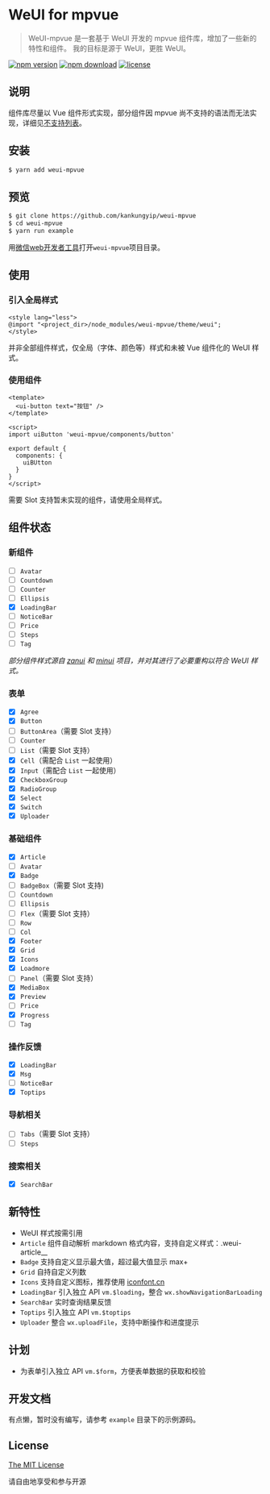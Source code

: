 # WeUI for mpvue

> WeUI-mpvue 是一套基于 WeUI 开发的 mpvue 组件库，增加了一些新的特性和组件。
> 我的目标是源于 WeUI，更胜 WeUI。

[![npm version](https://img.shields.io/npm/v/weui-mpvue.svg?style=flat)](https://www.npmjs.com/package/weui-mpvue) [![npm download](https://img.shields.io/npm/dt/weui-mpvue.svg?style=flat)](https://www.npmjs.com/package/weui-mpvue) [![license](https://img.shields.io/npm/l/weui-mpvue.svg?style=flat)](https://github.com/kankungyip/weui-mpvue/blob/master/LICENSE)

## 说明

组件库尽量以 Vue 组件形式实现，部分组件因 mpvue 尚不支持的语法而无法实现，详细见[不支持列表](http://mpvue.com/mpvue/#_14)。

## 安装

```bash
$ yarn add weui-mpvue
```

## 预览

```bash
$ git clone https://github.com/kankungyip/weui-mpvue
$ cd weui-mpvue
$ yarn run example
```

用[微信web开发者工具](https://mp.weixin.qq.com/debug/wxadoc/dev/devtools/download.html)打开`weui-mpvue`项目目录。

## 使用
### 引入全局样式

```vue
<style lang="less">
@import "<project_dir>/node_modules/weui-mpvue/theme/weui";
</style>
```
并非全部组件样式，仅全局（字体、颜色等）样式和未被 Vue 组件化的 WeUI 样式。

### 使用组件

```vue
<template>
  <ui-button text="按钮" />
</template>

<script>
import uiButton 'weui-mpvue/components/button'

export default {
  components: {
    uiBUtton
  }
}
</script>
```
需要 Slot 支持暂未实现的组件，请使用全局样式。

## 组件状态
### 新组件

- [ ] `Avatar`
- [ ] `Countdown`
- [ ] `Counter`
- [ ] `Ellipsis`
- [x] `LoadingBar`
- [ ] `NoticeBar`
- [ ] `Price`
- [ ] `Steps`
- [ ] `Tag`

_部分组件样式源自 [zanui](https://github.com/youzan/zanui-weapp) 和 [minui](https://github.com/meili/minui) 项目，并对其进行了必要重构以符合 WeUI 样式。_

### 表单

- [x] `Agree`
- [x] `Button`
- [ ] `ButtonArea`（需要 Slot 支持）
- [ ] `Counter`
- [ ] `List`（需要 Slot 支持）
- [x] `Cell`（需配合 `List` 一起使用）
- [x] `Input`（需配合 `List` 一起使用）
- [x] `CheckboxGroup`
- [x] `RadioGroup`
- [x] `Select`
- [x] `Switch`
- [x] `Uploader`

### 基础组件

- [x] `Article`
- [ ] `Avatar`
- [x] `Badge`
- [ ] `BadgeBox`（需要 Slot 支持)
- [ ] `Countdown`
- [ ] `Ellipsis`
- [ ] `Flex`（需要 Slot 支持）
- [ ] `Row`
- [ ] `Col`
- [x] `Footer`
- [x] `Grid`
- [x] `Icons`
- [x] `Loadmore`
- [ ] `Panel`（需要 Slot 支持）
- [x] `MediaBox`
- [x] `Preview`
- [ ] `Price`
- [x] `Progress`
- [ ] `Tag`

### 操作反馈

- [x] `LoadingBar`
- [x] `Msg`
- [ ] `NoticeBar`
- [x] `Toptips`

### 导航相关

- [ ] `Tabs`（需要 Slot 支持）
- [ ] `Steps`

### 搜索相关

- [x] `SearchBar`

## 新特性

- WeUI 样式按需引用
- `Article` 组件自动解析 markdown 格式内容，支持自定义样式：.weui-article__<TAG>
- `Badge` 支持自定义显示最大值，超过最大值显示 max+
- `Grid` 自持自定义列数
- `Icons` 支持自定义图标，推荐使用 [iconfont.cn](http://iconfont.cn)
- `LoadingBar` 引入独立 API `vm.$loading`，整合 `wx.showNavigationBarLoading`
- `SearchBar` 实时查询结果反馈
- `Toptips` 引入独立 API `vm.$toptips`
- `Uploader` 整合 `wx.uploadFile`，支持中断操作和进度提示

## 计划

- 为表单引入独立 API `vm.$form`，方便表单数据的获取和校验

## 开发文档

有点懒，暂时没有编写，请参考 `example` 目录下的示例源码。

## License

[The MIT License](http://opensource.org/licenses/MIT)

请自由地享受和参与开源
